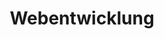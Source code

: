 ---
title: Webentwicklung
name: Webentwicklung
description: Wir bieten umfassende Webentwicklungsdienstleistungen, darunter Webdesign, Front-End-Entwicklung, Back-End-Entwicklung und Full-Stack-Entwicklung. Egal, ob du eine benutzerfreundliche Website, eine individuelle Webanwendung oder eine maßgeschneiderte E-Commerce-Lösung benötigst, wir haben die Expertise, um deine Vision zum Leben zu erwecken.
keywords:
    - Webentwicklung
    - Webdesign
    - Front-End-Entwicklung
    - Back-End-Entwicklung
    - Full-Stack-Entwicklung

faqSection:
    heading: Häufig gestellte Fragen
    questions:
      - question: Welche Arten von Webprojekten unterstützt ihr?
        answer: Wir bieten Unterstützung für eine breite Palette von Webprojekten, einschließlich Corporate Websites, E-Commerce-Plattformen, individuelle Webanwendungen und mehr.
      - question: Welche Technologien verwendet ihr für die Webentwicklung?
        answer: Unsere Experten sind vielseitig und arbeiten mit den neuesten Webtechnologien, darunter HTML, CSS, JavaScript, PHP, Node.js und vieles mehr.
      - question: Wie lange dauert es, ein Webprojekt abzuschließen?
        answer: Die Projektzeit variiert je nach Umfang und Komplexität des Projekts. Wir erstellen jedoch klare Zeitpläne und halten dich während des gesamten Prozesses auf dem Laufenden.
      - question: Bietet ihr Wartungsdienstleistungen nach Abschluss des Projekts an?
        answer: Ja, wir bieten Wartungsdienstleistungen an, um sicherzustellen, dass dein Webprojekt immer auf dem neuesten Stand bleibt und reibungslos funktioniert.
      - question: Wie gehe ich vor, um eure Webentwicklungsdienstleistungen in Anspruch zu nehmen?
        answer: Kontaktiere uns einfach, und wir werden uns gerne mit dir in Verbindung setzen, um deine Anforderungen zu besprechen und den Prozess zu starten.

benefitsSection:
  title: Warum uns wählen?
  description: "Wir sind deine bevorzugte Wahl für Web-Entwicklung aus folgenden Gründen:"
  benefits:
    - Maßgeschneiderte Lösungen, die auf deine einzigartigen Anforderungen zugeschnitten sind.
    - Expertise in Front-End- und Back-End-Entwicklung für eine umfassende Abdeckung deines Projekts.
    - Schnelle und effiziente Projektabwicklung, um sicherzustellen, dass deine Website oder Anwendung pünktlich live geht.
    - Kontinuierliche Kommunikation und absolute Transparenz während des gesamten Entwicklungsprozesses.
    - Langfristige Wartung und Unterstützung, um sicherzustellen, dass deine Web-Lösung immer optimal funktioniert.
    - Wettbewerbsfähige Preise und maßgeschneiderte Pakete, die deinem Budget entsprechen.
    - Ein engagiertes Team von Experten, das mit Leidenschaft und Fachwissen an deinem Projekt arbeitet.
    - Umfassende Erfahrung in der Entwicklung von Webanwendungen, die unseren Erfolg bei zahlreichen Projekten unterstreicht.
    - Fokus auf die neuesten Technologien und Best Practices, um innovative und zukunftssichere Lösungen zu bieten.
    - Hohe Kundenzufriedenheit und Erfolgsgeschichten, die unsere Qualität und Zuverlässigkeit belegen.
---